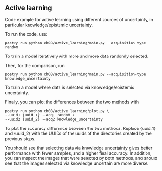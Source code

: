 ## Active learning

Code example for active learning using different sources of uncertainty, in particular knowledge/epistemic uncertainty.

To run the code, use:

```commandline
poetry run python ch08/active_learning/main.py --acquisition-type random
```

To train a model iteratively with more and more data randomly selected.

Then, for the comparison, run

```commandline
poetry run python ch08/active_learning/main.py --acquisition-type knowledge_uncertainty
```

To train a model where data is selected via knowledge/epistemic uncertainty.

Finally, you can plot the differences between the two methods with

```commandline
poetry run python ch08/active_learning/plot.py \
--uuid1 {uuid_1} --acq1 random \
--uuid2 {uuid_2} --acq2 knowledge_uncertainty
```

To plot the accuracy difference between the two methods. Replace {uuid_1} and {uuid_2} with the UUIDs of the uuids of the directories created by the previous steps.

You should see that selecting data via knowledge uncertainty gives better performance with fewer samples, and a higher final accuracy.
In addition, you can inspect the images that were selected by both methods, and should see that the
images selected via knowledge uncertain are more diverse.
